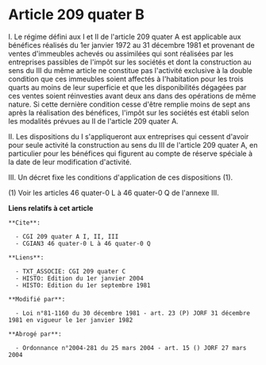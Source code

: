 # Article 209 quater B

I. Le régime défini aux I et II de l'article 209 quater A est applicable aux bénéfices réalisés du 1er janvier 1972 au 31
décembre 1981 et provenant de ventes d'immeubles achevés ou assimilées qui sont réalisées par les entreprises passibles de
l'impôt sur les sociétés et dont la construction au sens du III du même article ne constitue pas l'activité exclusive à la
double condition que ces immeubles soient affectés à l'habitation pour les trois quarts au moins de leur superficie et que
les disponibilités dégagées par ces ventes soient réinvesties avant deux ans dans des opérations de même nature. Si cette
dernière condition cesse d'être remplie moins de sept ans après la réalisation des bénéfices, l'impôt sur les sociétés est
établi selon les modalités prévues au II de l'article 209 quater A.

II. Les dispositions du I s'appliqueront aux entreprises qui cessent d'avoir pour seule activité la construction au sens du
III de l'article 209 quater A, en particulier pour les bénéfices qui figurent au compte de réserve spéciale à la date de leur
modification d'activité.

III. Un décret fixe les conditions d'application de ces dispositions (1).

(1) Voir les articles 46 quater-0 L à 46 quater-0 Q de l'annexe III.

**Liens relatifs à cet article**

	**Cite**:

	  - CGI 209 quater A I, II, III
	  - CGIAN3 46 quater-0 L à 46 quater-0 Q

	**Liens**:

	  - TXT_ASSOCIE: CGI 209 quater C
	  - HISTO: Edition du 1er janvier 2004
	  - HISTO: Edition du 1er septembre 1981

	**Modifié par**:

	  - Loi n°81-1160 du 30 décembre 1981 - art. 23 (P) JORF 31 décembre 1981 en vigueur le 1er janvier 1982

	**Abrogé par**:

	  - Ordonnance n°2004-281 du 25 mars 2004 - art. 15 () JORF 27 mars 2004
